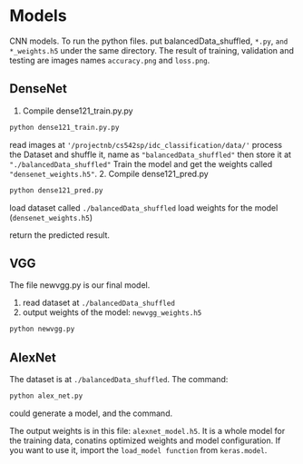 # Models
CNN models.
To run the python files. put balancedData_shuffled, ```*.py```, ```and *_weights.h5``` under the same directory.
The result of training, validation and testing are images names ```accuracy.png``` and ```loss.png```.

## DenseNet
1. Compile dense121_train.py.py 
```python
python dense121_train.py.py 
```
  read images at ```'/projectnb/cs542sp/idc_classification/data/'```
  process the Dataset and shuffle it, name as ```"balancedData_shuffled"``` then store it at ```"./balancedData_shuffled"```
  Train the model and get the weights called ```"densenet_weights.h5"```.
2. Compile dense121_pred.py
```python
python dense121_pred.py
```
  load dataset called ```./balancedData_shuffled```
  load weights for the model (```densenet_weights.h5```)
  
  return the predicted result.

## VGG
  The file newvgg.py is our final model.
  1. read dataset at ```./balancedData_shuffled```
  2. output weights of the model: ```newvgg_weights.h5```
```python
python newvgg.py
```
## AlexNet
  The dataset is at ```./balancedData_shuffled```.
  The command:
```python
python alex_net.py
```
  could generate a model, and the command.
  
  The output weights is in this file: ```alexnet_model.h5```. It is a whole model for the training data, conatins optimized weights and model configuration. If you want to use it, import the ```load_model function``` from ```keras.model```.
